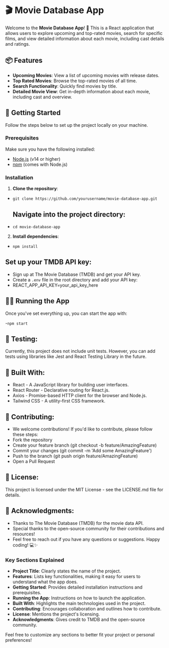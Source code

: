# 🎬 Movie Database App

Welcome to the **Movie Database App**! 🎉 This is a React application that allows users to explore upcoming and top-rated movies, search for specific films, and view detailed information about each movie, including cast details and ratings. 

## 📦 Features

- **Upcoming Movies**: View a list of upcoming movies with release dates.
- **Top Rated Movies**: Browse the top-rated movies of all time.
- **Search Functionality**: Quickly find movies by title.
- **Detailed Movie View**: Get in-depth information about each movie, including cast and overview.

## 🚀 Getting Started

Follow the steps below to set up the project locally on your machine.

### Prerequisites

Make sure you have the following installed:

- [Node.js](https://nodejs.org/) (v14 or higher)
- [npm](https://www.npmjs.com/get-npm) (comes with Node.js)


### Installation

1. **Clone the repository**:
- `git clone https://github.com/yourusername/movie-database-app.git`

   ## Navigate into the project directory:
- `cd movie-database-app`

2. **Install dependencies**:
- `npm install`

## Set up your TMDB API key:
- Sign up at The Movie Database (TMDB) and get your API key.
- Create a `.env` file in the root directory and add your API key:
- REACT_APP_API_KEY=your_api_key_here

## 🏃‍♂️ Running the App
Once you've set everything up, you can start the app with:

-`npm start` 

## 🧪 Testing:
Currently, this project does not include unit tests. However, you can add tests using libraries like Jest and React Testing Library in the future.

## 📱 Built With:
- React - A JavaScript library for building user interfaces.
- React Router - Declarative routing for React.js.
- Axios - Promise-based HTTP client for the browser and Node.js.
- Tailwind CSS - A utility-first CSS framework.
  
## 🤝 Contributing:
- We welcome contributions! If you'd like to contribute, please follow these steps:
- Fork the repository
- Create your feature branch (git checkout -b feature/AmazingFeature)
- Commit your changes (git commit -m 'Add some AmazingFeature')
- Push to the branch (git push origin feature/AmazingFeature)
- Open a Pull Request
  
## 📄 License:
This project is licensed under the MIT License - see the LICENSE.md file for details.

## 🙌 Acknowledgments:
- Thanks to The Movie Database (TMDB) for the movie data API.
- Special thanks to the open-source community for their contributions and resources!
- Feel free to reach out if you have any questions or suggestions. Happy coding! 💻✨

### Key Sections Explained
- **Project Title**: Clearly states the name of the project.
- **Features**: Lists key functionalities, making it easy for users to understand what the app does.
- **Getting Started**: Provides detailed installation instructions and prerequisites.
- **Running the App**: Instructions on how to launch the application.
- **Built With**: Highlights the main technologies used in the project.
- **Contributing**: Encourages collaboration and outlines how to contribute.
- **License**: Mentions the project's licensing.
- **Acknowledgments**: Gives credit to TMDB and the open-source community.

Feel free to customize any sections to better fit your project or personal preferences!  
